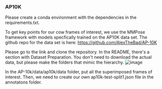 ### AP10K
Please create a conda environment with the dependencies in the requirements.txt.

To get key points for our cow frames of interest, we use the MMPose framework with models specfically trained on the AP10K data set. The github repo for the data set is here: https://github.com/AlexTheBad/AP-10K

Please go to the link and clone the repository. In the README, there's a section with Dataset Preparation. You don't need to download the actual data, but please make the folders that mimic the hierarchy. 
![image](https://user-images.githubusercontent.com/77544183/208780267-84166ead-739d-45cc-95dd-ecbee8f9f672.png)

In the AP-10k/data/ap10k/data folder, put all the superimposed frames of interest. Then, we need to create our own ap10k-test-split1.json file in the annotatons folder. 




